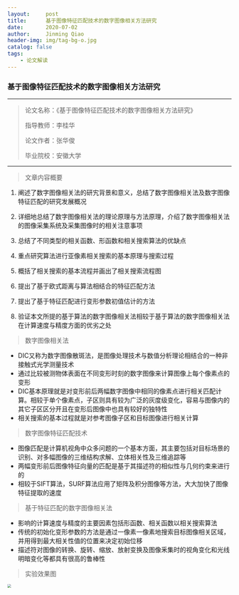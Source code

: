 ```yaml
---
layout:     post
title:      基于图像特征匹配技术的数字图像相关方法研究
date:       2020-07-02
author:     Jinming Qiao
header-img: img/tag-bg-o.jpg
catalog: false
tags:
    - 论文解读
---
```

### 基于图像特征匹配技术的数字图像相关方法研究

---

> 论文名称：《基于图像特征匹配技术的数字图像相关方法研究》
>
> 指导教师：李桂华
>
> 论文作者：张华俊
>
> 毕业院校：安徽大学

---



> 文章内容概要

1. 阐述了数字图像相关法的研宄背景和意义，总结了数字图像相关法及数字图像特征匹配的研究发展概况

2. 详细地总结了数字图像相关法的理论原理与方法原理，介绍了数字图像相关法的图像采集系统及采集图像时的相关注意事项
3. 总结了不同类型的相关函数、形函数和相关搜索算法的优缺点
4. 重点研究算法进行亚像素相关搜索的基本原理与搜索过程
5. 概括了相关搜索的基本流程并画出了相关搜索流程图
6. 提出了基于欧式距离与算法相结合的特征匹配方法
7. 提出了基于特征匹配进行变形参数初值估计的方法
8. 验证本文所提的基于算法的数字图像相关法相较于基于算法的数字图像相关法在计算速度与精度方面的优劣之处



> 数字图像相关法

- DIC又称为数字图像散斑法，是图像处理技术与数值分析理论相结合的一种非接触式光学测量技术
- 通过比较被测物体表面在不同变形时刻的数字图像来计算图像上每个像素点的变形
- DIC基本原理就是对变形前后两幅数字图像中相同的像素点进行相关匹配计算。相较于单个像素点，子区则具有较为广泛的灰度级变化，容易与图像内的其它子区区分开且在变形后图像中也具有较好的独特性
- 相关搜索的基本过程就是对参考图像子区和目标图像进行相关计算



> 数字图像特征匹配技术

- 图像匹配是计算机视角中众多问题的一个基本方面，其主要包括对目标场景的识别、对多幅图像的三维结构求解、立体相关性及三维追踪等
- 两幅变形前后图像特征向量的匹配是基于其描述符的相似性与几何约束来进行的
- 相较于SIFT算法，SURF算法应用了矩阵及积分图像等方法，大大加快了图像特征提取的速度



> 基于特征匹配的数字图像相关法

- 影响的计算速度与精度的主要因素包括形函数、相关函数以相关搜索算法
- 传统的初始化变形参数的方法是通过一像素一像素地搜索目标图像相关区域，并用得到最大相关性值的位置来决定初始位移
- 描述符对图像的转换、旋转、缩放、放射变换及图像釆集时的视角变化和光线明暗变化等都具有很高的鲁棒性



> 实验效果图

<img src="https://qiaojinming.github.io/pic\033_实验效果图.png" style="zoom:50%;" />